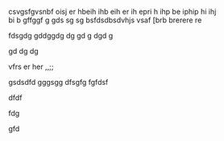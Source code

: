 
csvgsfgvsnbf oisj er 
hbeih ihb eih
 er
 ih epri h ihp
 be iphip hi ihj\
  bi
  b gffggf
  g
  gds
  sg
  sg
  bsfdsdbsdvhjs vsaf
  [brb
  brerere
  re
  
  
fdsgdg
gddggdg
dg
gd
g
dgd
g

gd
dg
dg


vfrs
er
her
,,;;

gsdsdfd
gggsgg
dfsgfg
fgfdsf

dfdf

fdg

gfd
